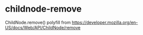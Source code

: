 # childnode-remove
ChildNode.remove() polyfill from https://developer.mozilla.org/en-US/docs/Web/API/ChildNode/remove
